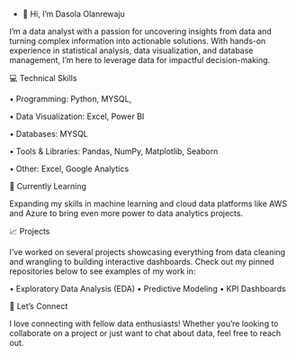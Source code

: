 - 👋 Hi, I’m Dasola Olanrewaju


I’m a data analyst with a passion for uncovering insights from data and turning complex information into actionable solutions. With hands-on experience in statistical analysis, data visualization, and database management, I’m here to leverage data for impactful decision-making.

💻 Technical Skills

 • Programming: Python, MYSQL, 
 
 • Data Visualization: Excel, Power BI 
 
 • Databases:  MYSQL
 
 • Tools & Libraries: Pandas, NumPy, Matplotlib, Seaborn
 
 • Other: Excel, Google Analytics

🌱 Currently Learning

Expanding my skills in machine learning and cloud data platforms like AWS and Azure to bring even more power to data analytics projects.

📈 Projects

I’ve worked on several projects showcasing everything from data cleaning and wrangling to building interactive dashboards. Check out my pinned repositories below to see examples of my work in:

 • Exploratory Data Analysis (EDA)
 • Predictive Modeling
 • KPI Dashboards

🤝 Let’s Connect

I love connecting with fellow data enthusiasts! Whether you’re looking to collaborate on a project or just want to chat about data, feel free to reach out.


